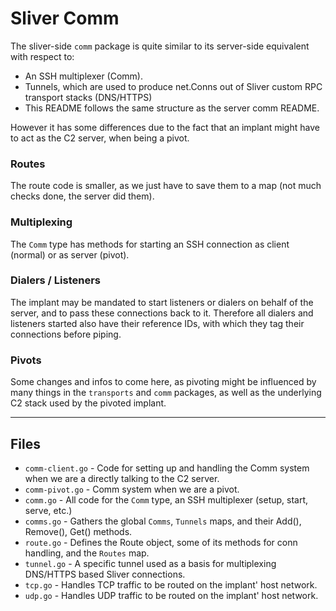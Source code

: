 Sliver Comm 
======


The sliver-side `comm` package is quite similar to its server-side equivalent with respect to:
- An SSH multiplexer (Comm).
- Tunnels, which are used to produce net.Conns out of Sliver custom RPC transport stacks (DNS/HTTPS)
- This README follows the same structure as the server comm README.

However it has some differences due to the fact that an implant might have to act as the C2 server, when being a pivot.


### Routes

The route code is smaller, as we just have to save them to a map (not much checks done, the server did them).

### Multiplexing

The `Comm` type has methods for starting an SSH connection as client (normal) or as server (pivot).

### Dialers / Listeners

The implant may be mandated to start listeners or dialers on behalf of the server, and to pass these connections back to it.
Therefore all dialers and listeners started also have their reference IDs, with which they tag their connections before piping.

### Pivots

Some changes and infos to come here, as pivoting might be influenced by many things in the `transports` and `comm` packages,
as well as the underlying C2 stack used by the pivoted implant.


-----
## Files

- `comm-client.go`  - Code for setting up and handling the Comm system when we are a directly talking to the C2 server.
- `comm-pivot.go`   - Comm system when we are a pivot.
- `comm.go`         - All code for the `Comm` type, an SSH multiplexer (setup, start, serve, etc.)
- `comms.go`        - Gathers the global `Comms`, `Tunnels` maps, and their Add(), Remove(), Get() methods.
- `route.go`        - Defines the Route object, some of its methods for conn handling, and the `Routes` map.
- `tunnel.go`       - A specific tunnel used as a basis for multiplexing DNS/HTTPS based Sliver connections.
- `tcp.go`          - Handles TCP traffic to be routed on the implant' host network. 
- `udp.go`          - Handles UDP traffic to be routed on the implant' host network.
